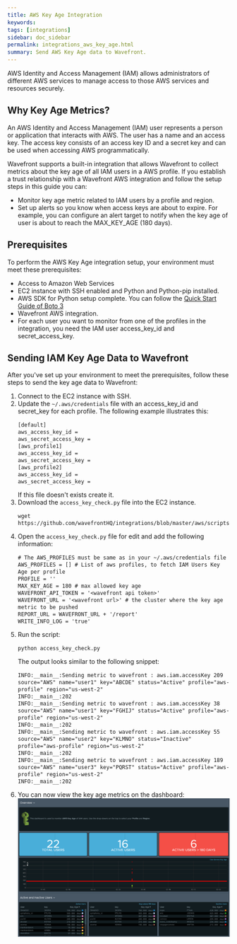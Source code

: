 ```yaml
---
title: AWS Key Age Integration
keywords:
tags: [integrations]
sidebar: doc_sidebar
permalink: integrations_aws_key_age.html
summary: Send AWS Key Age data to Wavefront.
---
```


AWS Identity and Access Management (IAM) allows administrators of different AWS services to manage access to those AWS services and resources securely.

## Why Key Age Metrics?

An AWS Identity and Access Management (IAM) user represents a person or application that interacts with AWS. The user has a name and an access key. The access key consists of an access key ID and a secret key and can be used when accessing AWS programmatically.

Wavefront supports a built-in integration that allows Wavefront to collect metrics about the key age of all IAM users in a AWS profile. If you establish a trust relationship with a Wavefront AWS integration and follow the setup steps in this guide you can:
* Monitor key age metric related to IAM users by a profile and region.
* Set up alerts so you know when access keys are about to expire. For example, you can configure an alert target to notify when the key age of user is about to reach the MAX_KEY_AGE (180 days).

## Prerequisites

To perform the AWS Key Age integration setup, your environment must meet these prerequisites:
* Access to Amazon Web Services
* EC2 instance with SSH enabled and Python and Python-pip installed.
* AWS SDK for Python setup complete. You can follow the [Quick Start Guide of Boto 3](https://github.com/boto/boto3)
* Wavefront AWS integration.
* For each user you want to monitor from one of the profiles in the integration, you need the IAM user access_key_id and secret_access_key.

## Sending IAM Key Age Data to Wavefront

After you've set up your environment to meet the prerequisites, follow these steps to send the key age data to Wavefront:
1. Connect to the EC2 instance with SSH.
2. Update the `~/.aws/credentials` file with an access_key_id and secret_key for each profile. The following example illustrates this:
   ```
   [default]
   aws_access_key_id =
   aws_secret_access_key =
   [aws_profile1]
   aws_access_key_id =
   aws_secret_access_key =
   [aws_profile2]
   aws_access_key_id =
   aws_secret_access_key =
   ```
   If this file doesn't exists create it.
3. Download the `access_key_check.py` file into the EC2 instance.
   ```
   wget https://github.com/wavefrontHQ/integrations/blob/master/aws/scripts/access_key_check.py
   ```
4. Open the `access_key_check.py` file for edit and add the following information:
   ```
   # The AWS_PROFILES must be same as in your ~/.aws/credentials file
   AWS_PROFILES = [] # List of aws profiles, to fetch IAM Users Key Age per profile
   PROFILE = ''
   MAX_KEY_AGE = 180 # max allowed key age
   WAVEFRONT_API_TOKEN = '<wavefront api token>'
   WAVEFRONT_URL = '<wavefront url>' # the cluster where the key age metric to be pushed
   REPORT_URL = WAVEFRONT_URL + '/report'
   WRITE_INFO_LOG = 'true'
   ```
5. Run the script:
   ```
   python access_key_check.py
   ```
   The output looks similar to the following snippet:
   ```
   INFO:__main__:Sending metric to wavefront : aws.iam.accessKey 209 source="AWS" name="user1" key="ABCDE" status="Active" profile="aws-profile" region="us-west-2"
   INFO:__main__:202
   INFO:__main__:Sending metric to wavefront : aws.iam.accessKey 38 source="AWS" name="user1" key="FGHIJ" status="Active" profile="aws-profile" region="us-west-2"
   INFO:__main__:202
   INFO:__main__:Sending metric to wavefront : aws.iam.accessKey 55 source="AWS" name="user2" key="KLMNO" status="Inactive" profile="aws-profile" region="us-west-2"
   INFO:__main__:202
   INFO:__main__:Sending metric to wavefront : aws.iam.accessKey 189 source="AWS" name="user3" key="PQRST" status="Active" profile="aws-profile" region="us-west-2"
   INFO:__main__:202
   ```
6. You can now view the key age metrics on the dashboard:
   ![aws key age dashboard](images/AWS_KeyAge_dashboard.png)
